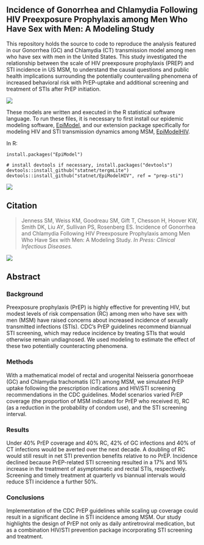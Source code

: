 ## Incidence of Gonorrhea and Chlamydia Following HIV Preexposure Prophylaxis among Men Who Have Sex with Men: A Modeling Study

This repository holds the source to code to reproduce the analysis featured in our Gonorrhea (GC) and Chlamydia (CT) transmission model among men who have sex with men in the United States. This study investigated the relationship between the scale of HIV preexposure prophylaxis (PREP) and STI incidence in US MSM, to understand the causal questions and public health implications surrounding the potentially countervailing phenomena of increased behavioral risk with PrEP-uptake and additional screening and treatment of STIs after PrEP initiation.

<img src="https://github.com/statnet/stiPrEP/raw/master/analysis/Fig1.jpg">


These models are written and executed in the R statistical software language. To run these files, it is necessary to first install our epidemic modeling software, [EpiModel](http://epimodel.org/), and our extension package specifically for modeling HIV and STI transmission dynamics among MSM, [EpiModelHIV](http://github.com/statnet/EpiModelHIV).

In R:
```
install.packages("EpiModel")

# install devtools if necessary, install.packages("devtools")
devtools::install_github("statnet/tergmLite")
devtools::install_github("statnet/EpiModelHIV", ref = "prep-sti")
```

<img src="https://github.com/statnet/stiPrEP/raw/master/analysis/Fig2.jpg">

## Citation

> Jenness SM, Weiss KM, Goodreau SM, Gift T, Chesson H, Hoover KW, Smith DK, Liu AY, Sullivan PS, Rosenberg ES. Incidence of Gonorrhea and Chlamydia Following HIV Preexposure Prophylaxis among Men Who Have Sex with Men: A Modeling Study. _In Press: Clinical Infectious Diseases._

<img src="https://github.com/statnet/stiPrEP/raw/master/analysis/Fig3.jpg">

## Abstract

### Background
Preexposure prophylaxis (PrEP) is highly effective for preventing HIV, but modest levels of risk compensation (RC) among men who have sex with men (MSM) have raised concerns about increased incidence of sexually transmitted infections (STIs). CDC’s PrEP guidelines recommend biannual STI screening, which may reduce incidence by treating STIs that would otherwise remain undiagnosed. We used modeling to estimate the effect of these two potentially counteracting phenomena.

### Methods
With a mathematical model of rectal and urogenital Neisseria gonorrhoeae (GC) and Chlamydia trachomatis (CT) among MSM, we simulated PrEP uptake following the prescription indications and HIV/STI screening recommendations in the CDC guidelines. Model scenarios varied PrEP coverage (the proportion of MSM indicated for PrEP who received it), RC (as a reduction in the probability of condom use), and the STI screening interval.

### Results
Under 40% PrEP coverage and 40% RC, 42% of GC infections and 40% of CT infections would be averted over the next decade. A doubling of RC would still result in net STI prevention benefits relative to no PrEP. Incidence declined because PrEP-related STI screening resulted in a 17% and 16% increase in the treatment of asymptomatic and rectal STIs, respectively. Screening and timely treatment at quarterly vs biannual intervals would reduce STI incidence a further 50%.

### Conclusions
Implementation of the CDC PrEP guidelines while scaling up coverage could result in a significant decline in STI incidence among MSM. Our study highlights the design of PrEP not only as daily antiretroviral medication, but as a combination HIV/STI prevention package incorporating STI screening and treatment. 
